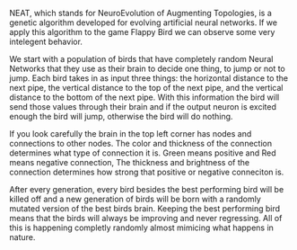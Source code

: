 NEAT, which stands for NeuroEvolution of Augmenting Topologies, is a genetic algorithm developed for evolving artificial neural networks.
If we apply this algorithm to the game Flappy Bird we can observe some very intelegent behavior.


We start with a population of birds that have completely random Neural Networks that they use as their brain to decide one thing, to jump or not to jump. Each bird takes in as input three things: the horizontal distance to the next pipe, the vertical distance to the top of the next pipe, and
the vertical distance to the bottom of the next pipe. With this information the bird will send those values through their brain and if the output neuron is excited enough
the bird will jump, otherwise the bird will do nothing.


If you look carefully the brain in the top left corner has nodes and connections to other nodes. The color and thickness of the connection determines what type of connection it is. Green means positive and Red means negative connection, 
The thickness and brightness of the connection determines how strong that positive or negative conneciton is. 


After every generation, every bird besides the best performing bird will be killed off and a new generation of birds will be born with a randomly mutated version of the best birds brain.
Keeping the best performing bird means that the birds will always be improving and never regressing. All of this is happening completly randomly almost mimicing what happens in nature.

